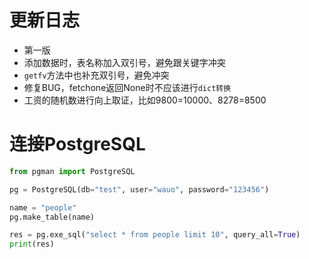 # 更新日志

- 第一版
- 添加数据时，表名称加入双引号，避免跟关键字冲突
- `getfv`方法中也补充双引号，避免冲突
- 修复BUG，fetchone返回None时不应该进行`dict转换`
- 工资的随机数进行向上取证，比如9800=10000、8278=8500

# 连接PostgreSQL

```python
from pgman import PostgreSQL

pg = PostgreSQL(db="test", user="wauo", password="123456")

name = "people"
pg.make_table(name)

res = pg.exe_sql("select * from people limit 10", query_all=True)
print(res)
```
